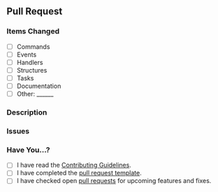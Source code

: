 ## Pull Request

### Items Changed

- [ ] Commands
- [ ] Events
- [ ] Handlers
- [ ] Structures
- [ ] Tasks
- [ ] Documentation
- [ ] Other: ______

### Description

<!-- Describe the changes you made. -->

### Issues

<!-- Does your pull request close/fix any issues reported? -->

### Have You...?

- [ ] I have read the [Contributing Guidelines](https://github.com/typicalbot/typicalbot/blob/master/.github/CONTRIBUTING.md).
- [ ] I have completed the [pull request template](https://github.com/typicalbot/typicalbot/blob/master/.github/PULL_REQUEST_TEMPLATE.md).
- [ ] I have checked open [pull requests](https://github.com/typicalbot/typicalbot/pulls) for upcoming features and fixes.
